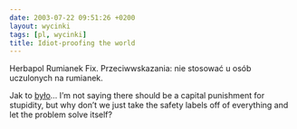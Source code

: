 ```yaml
---
date: 2003-07-22 09:51:26 +0200
layout: wycinki
tags: [pl, wycinki]
title: Idiot-proofing the world
---
```


Herbapol Rumianek Fix. Przeciwwskazania: nie stosować u osób uczulonych na rumianek.

Jak to [było](http://bash.org/?quote=4753 'Quote Database, #4753')… I’m not saying there should be a capital punishment for stupidity, but why don’t we just take the safety labels off of everything and let the problem solve itself?
